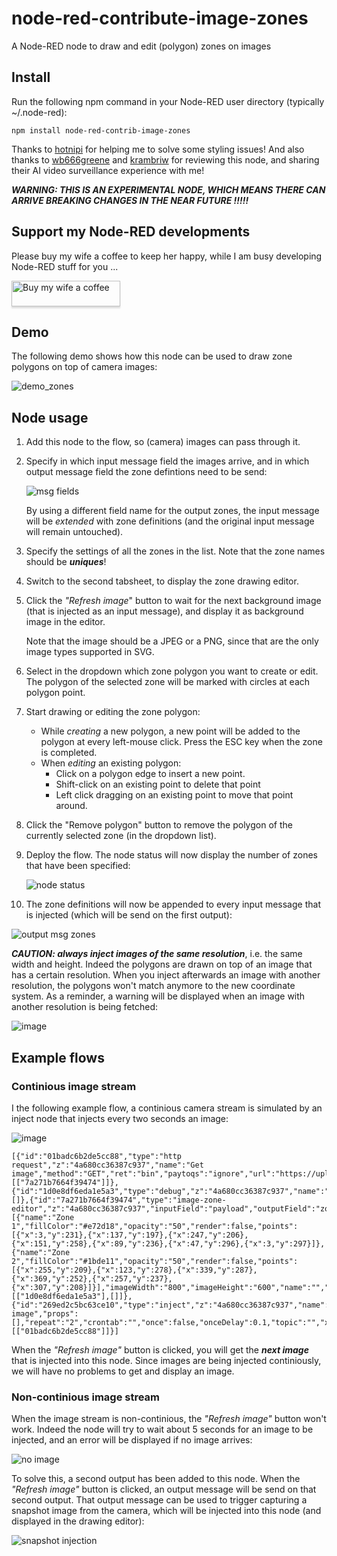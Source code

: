 # node-red-contribute-image-zones
A Node-RED node to draw and edit (polygon) zones on images

## Install
Run the following npm command in your Node-RED user directory (typically ~/.node-red):
```
npm install node-red-contrib-image-zones
```

Thanks to [hotnipi](https://github.com/hotNipi) for helping me to solve some styling issues!  And also thanks to [wb666greene](https://github.com/wb666greene) and [krambriw](https://github.com/krambriw) for reviewing this node, and sharing their AI video surveillance experience with me!


***WARNING: THIS IS AN EXPERIMENTAL NODE, WHICH MEANS THERE CAN ARRIVE BREAKING CHANGES IN THE NEAR FUTURE !!!!!***

## Support my Node-RED developments
Please buy my wife a coffee to keep her happy, while I am busy developing Node-RED stuff for you ...

<a href="https://www.buymeacoffee.com/bartbutenaers" target="_blank"><img src="https://www.buymeacoffee.com/assets/img/custom_images/orange_img.png" alt="Buy my wife a coffee" style="height: 41px !important;width: 174px !important;box-shadow: 0px 3px 2px 0px rgba(190, 190, 190, 0.5) !important;-webkit-box-shadow: 0px 3px 2px 0px rgba(190, 190, 190, 0.5) !important;" ></a>

## Demo

The following demo shows how this node can be used to draw zone polygons on top of camera images:

![demo_zones](https://user-images.githubusercontent.com/14224149/141678895-3d26712f-9c9e-43ff-99bf-55f3b129b278.gif)

## Node usage

1. Add this node to the flow, so (camera) images can pass through it.

2. Specify in which input message field the images arrive, and in which output message field the zone defintions need to be send:

   ![msg fields](https://user-images.githubusercontent.com/14224149/141677657-38881683-856f-49d3-bb9f-06c29df0701c.png)
   
   By using a different field name for the output zones, the input message will be *extended* with zone definitions (and the original input message will remain untouched).

3. Specify the settings of all the zones in the list.  Note that the zone names should be ***uniques***!

4. Switch to the second tabsheet, to display the zone drawing editor.

5. Click the *"Refresh image*" button to wait for the next background image (that is injected as an input message), and display it as background image in the editor.

   Note that the image should be a JPEG or a PNG, since that are the only image types supported in SVG.

6. Select in the dropdown which zone polygon you want to create or edit.  The polygon of the selected zone will be marked with circles at each polygon point.

7. Start drawing or editing the zone polygon:
   + While *creating* a new polygon, a new point will be added to the polygon at every left-mouse click.  Press the ESC key when the zone is completed.
   + When *editing* an existing polygon:
      - Click on a polygon edge to insert a new point.
      - Shift-click on an existing point to delete that point
      - Left click dragging on an existing point to move that point around.

8. Click the "Remove polygon" button to remove the polygon of the currently selected zone (in the dropdown list).

9. Deploy the flow.  The node status will now display the number of zones that have been specified:

   ![node status](https://user-images.githubusercontent.com/14224149/141678980-602e17bf-2d12-40c4-8cfd-9bce4ba71552.png)

10. The zone definitions will now be appended to every input message that is injected (which will be send on the first output):

   ![output msg zones](https://user-images.githubusercontent.com/14224149/141679044-67541365-6e74-4e92-b440-2a71f9d2532d.png)
   
***CAUTION: always inject images of the same resolution***, i.e. the same width and height.  Indeed the polygons are drawn on top of an image that has a certain resolution.  When you inject afterwards an image with another resolution, the polygons won't match anymore to the new coordinate system.  As a reminder, a warning will be displayed when an image with another resolution is being fetched:

![image](https://user-images.githubusercontent.com/14224149/141681192-41cbdb73-c827-4ca4-a9b4-de6920b28996.png)

## Example flows

### Continious image stream

I the following example flow, a continious camera stream is simulated by an inject node that injects every two seconds an image:

![image](https://user-images.githubusercontent.com/14224149/141680570-5a5c98e7-b9be-49f8-897b-819a27f55a74.png)
```
[{"id":"01badc6b2de5cc88","type":"http request","z":"4a680cc36387c937","name":"Get image","method":"GET","ret":"bin","paytoqs":"ignore","url":"https://upload.wikimedia.org/wikipedia/commons/4/4a/In_the_driveway_%28258053850%29.jpg","tls":"","persist":false,"proxy":"","authType":"","senderr":false,"x":1450,"y":480,"wires":[["7a271b7664f39474"]]},{"id":"1d0e8df6eda1e5a3","type":"debug","z":"4a680cc36387c937","name":"zones","active":true,"tosidebar":true,"console":false,"tostatus":false,"complete":"zones","targetType":"msg","statusVal":"","statusType":"auto","x":1790,"y":480,"wires":[]},{"id":"7a271b7664f39474","type":"image-zone-editor","z":"4a680cc36387c937","inputField":"payload","outputField":"zones","inputFieldType":"msg","outputFieldType":"msg","polygons":[{"name":"Zone 1","fillColor":"#e72d18","opacity":"50","render":false,"points":[{"x":3,"y":231},{"x":137,"y":197},{"x":247,"y":206},{"x":151,"y":258},{"x":89,"y":236},{"x":47,"y":296},{"x":3,"y":297}]},{"name":"Zone 2","fillColor":"#1bde11","opacity":"50","render":false,"points":[{"x":255,"y":209},{"x":123,"y":278},{"x":339,"y":287},{"x":369,"y":252},{"x":257,"y":237},{"x":307,"y":208}]}],"imageWidth":"800","imageHeight":"600","name":"","x":1630,"y":480,"wires":[["1d0e8df6eda1e5a3"],[]]},{"id":"269ed2c5bc63ce10","type":"inject","z":"4a680cc36387c937","name":"Inject image","props":[],"repeat":"2","crontab":"","once":false,"onceDelay":0.1,"topic":"","x":1270,"y":480,"wires":[["01badc6b2de5cc88"]]}]
```

When the *"Refresh image"* button is clicked, you will get the ***next image*** that is injected into this node.  Since images are being injected continiously, we will have no problems to get and display an image.

### Non-continious image stream

When the image stream is non-continious, the *"Refresh image"* button won't work.  Indeed the node will try to wait about 5 seconds for an image to be injected, and an error will be displayed if no image arrives:

   ![no image](https://user-images.githubusercontent.com/14224149/141680770-31edab20-57ed-4d65-8ff8-e23fc5fdedbd.png)
   
To solve this, a second output has been added to this node.  When the *"Refresh image"* button is clicked, an output message will be send on that second output.  That output message can be used to trigger capturing a snapshot image from the camera, which will be injected into this node (and displayed in the drawing editor):

   ![snapshot injection](https://user-images.githubusercontent.com/14224149/141681013-cda4fdde-4bc1-4f55-b185-0a6279e03485.png)
